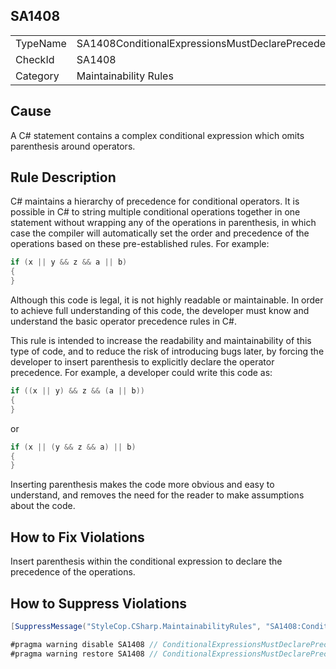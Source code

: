 ﻿## SA1408

<table>
<tr>
  <td>TypeName</td>
  <td>SA1408ConditionalExpressionsMustDeclarePrecedence</td>
</tr>
<tr>
  <td>CheckId</td>
  <td>SA1408</td>
</tr>
<tr>
  <td>Category</td>
  <td>Maintainability Rules</td>
</tr>
</table>

## Cause

A C# statement contains a complex conditional expression which omits parenthesis around operators.

## Rule Description

C# maintains a hierarchy of precedence for conditional operators. It is possible in C# to string multiple conditional operations together in one statement without wrapping any of the operations in parenthesis, in which case the compiler will automatically set the order and precedence of the operations based on these pre-established rules. For example:

```csharp
if (x || y && z && a || b)
{
}
```

Although this code is legal, it is not highly readable or maintainable. In order to achieve full understanding of this code, the developer must know and understand the basic operator precedence rules in C#.

This rule is intended to increase the readability and maintainability of this type of code, and to reduce the risk of introducing bugs later, by forcing the developer to insert parenthesis to explicitly declare the operator precedence. For example, a developer could write this code as:

```csharp
if ((x || y) && z && (a || b))
{
}
```

or

```csharp
if (x || (y && z && a) || b)
{
}
```

Inserting parenthesis makes the code more obvious and easy to understand, and removes the need for the reader to make assumptions about the code.

## How to Fix Violations

Insert parenthesis within the conditional expression to declare the precedence of the operations.

## How to Suppress Violations

```csharp
[SuppressMessage("StyleCop.CSharp.MaintainabilityRules", "SA1408:ConditionalExpressionsMustDeclarePrecedence", Justification = "Reviewed.")]
```

```csharp
#pragma warning disable SA1408 // ConditionalExpressionsMustDeclarePrecedence
#pragma warning restore SA1408 // ConditionalExpressionsMustDeclarePrecedence
```
